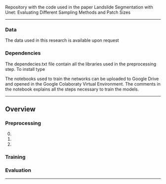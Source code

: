  Repository with the code used in the paper Landslide Segmentation with Unet: Evaluating Different Sampling Methods and Patch Sizes


---

### Data

The data used in this research is available upon request  


### Dependencies

The dependecies.txt file contain all the libraries used in the preprocessing step. To install type 

The notebooks used to train the networks can be uploaded to Google Drive and opened in the Google Colaboraty Virtual Environment. The comments in the notebook explains all the steps necessary to train the models.  

---

## Overview

### Preprocessing

0.

1.

2.

### Training


### Evaluation


---

###  




